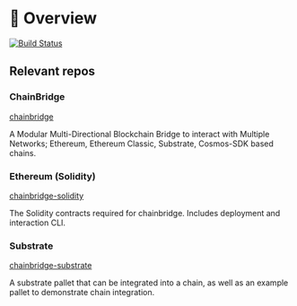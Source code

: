 # 🌉 <b> Overview </b>

[![Build Status](https://travis-ci.com/ChainSafe/ChainBridge.svg?branch=master)](https://travis-ci.com/ChainSafe/ChainBridge)

## Relevant repos

### ChainBridge

[chainbridge](https://github.com/ChainSafe/ChainBridge)

A Modular Multi-Directional Blockchain Bridge to interact with Multiple Networks; Ethereum, Ethereum Classic, Substrate, Cosmos-SDK based chains.


### Ethereum (Solidity) 

[chainbridge-solidity](https://github.com/ChainSafe/chainbridge-solidity) 

 The Solidity contracts required for chainbridge. Includes deployment and interaction CLI.
    
### Substrate
[chainbridge-substrate](https://github.com/ChainSafe/chainbridge-substrate)

A substrate pallet that can be integrated into a chain, as well as an example pallet to demonstrate chain integration.
